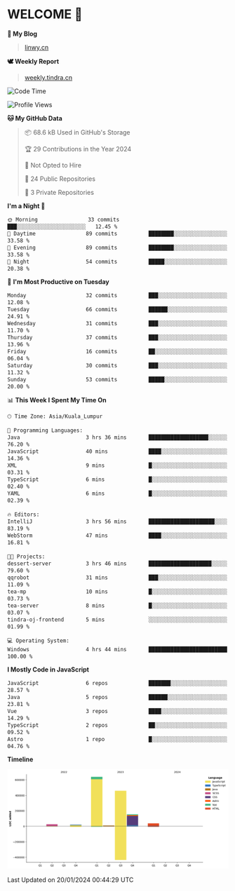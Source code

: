 # WELCOME 👋

**🐶 My Blog**
> [linwy.cn](linwy.cn)

**🕊️ Weekly Report**
> [weekly.tindra.cn](weekly.tindra.cn)
<!--START_SECTION:waka-->
![Code Time](http://img.shields.io/badge/Code%20Time-794%20hrs%2023%20mins-blue)

![Profile Views](http://img.shields.io/badge/Profile%20Views-0-blue)

**🐱 My GitHub Data** 

> 📦 68.6 kB Used in GitHub's Storage 
 > 
> 🏆 29 Contributions in the Year 2024
 > 
> 🚫 Not Opted to Hire
 > 
> 📜 24 Public Repositories 
 > 
> 🔑 3 Private Repositories 
 > 
**I'm a Night 🦉** 

```text
🌞 Morning                33 commits          ███░░░░░░░░░░░░░░░░░░░░░░   12.45 % 
🌆 Daytime                89 commits          ████████░░░░░░░░░░░░░░░░░   33.58 % 
🌃 Evening                89 commits          ████████░░░░░░░░░░░░░░░░░   33.58 % 
🌙 Night                  54 commits          █████░░░░░░░░░░░░░░░░░░░░   20.38 % 
```
📅 **I'm Most Productive on Tuesday** 

```text
Monday                   32 commits          ███░░░░░░░░░░░░░░░░░░░░░░   12.08 % 
Tuesday                  66 commits          ██████░░░░░░░░░░░░░░░░░░░   24.91 % 
Wednesday                31 commits          ███░░░░░░░░░░░░░░░░░░░░░░   11.70 % 
Thursday                 37 commits          ███░░░░░░░░░░░░░░░░░░░░░░   13.96 % 
Friday                   16 commits          ██░░░░░░░░░░░░░░░░░░░░░░░   06.04 % 
Saturday                 30 commits          ███░░░░░░░░░░░░░░░░░░░░░░   11.32 % 
Sunday                   53 commits          █████░░░░░░░░░░░░░░░░░░░░   20.00 % 
```


📊 **This Week I Spent My Time On** 

```text
🕑︎ Time Zone: Asia/Kuala_Lumpur

💬 Programming Languages: 
Java                     3 hrs 36 mins       ███████████████████░░░░░░   76.20 % 
JavaScript               40 mins             ████░░░░░░░░░░░░░░░░░░░░░   14.36 % 
XML                      9 mins              █░░░░░░░░░░░░░░░░░░░░░░░░   03.31 % 
TypeScript               6 mins              █░░░░░░░░░░░░░░░░░░░░░░░░   02.40 % 
YAML                     6 mins              █░░░░░░░░░░░░░░░░░░░░░░░░   02.39 % 

🔥 Editors: 
IntelliJ                 3 hrs 56 mins       █████████████████████░░░░   83.19 % 
WebStorm                 47 mins             ████░░░░░░░░░░░░░░░░░░░░░   16.81 % 

🐱‍💻 Projects: 
dessert-server           3 hrs 46 mins       ████████████████████░░░░░   79.60 % 
qqrobot                  31 mins             ███░░░░░░░░░░░░░░░░░░░░░░   11.09 % 
tea-mp                   10 mins             █░░░░░░░░░░░░░░░░░░░░░░░░   03.73 % 
tea-server               8 mins              █░░░░░░░░░░░░░░░░░░░░░░░░   03.07 % 
tindra-oj-frontend       5 mins              ░░░░░░░░░░░░░░░░░░░░░░░░░   01.99 % 

💻 Operating System: 
Windows                  4 hrs 44 mins       █████████████████████████   100.00 % 
```

**I Mostly Code in JavaScript** 

```text
JavaScript               6 repos             ███████░░░░░░░░░░░░░░░░░░   28.57 % 
Java                     5 repos             ██████░░░░░░░░░░░░░░░░░░░   23.81 % 
Vue                      3 repos             ████░░░░░░░░░░░░░░░░░░░░░   14.29 % 
TypeScript               2 repos             ██░░░░░░░░░░░░░░░░░░░░░░░   09.52 % 
Astro                    1 repo              █░░░░░░░░░░░░░░░░░░░░░░░░   04.76 % 
```



**Timeline**

![Lines of Code chart](https://raw.githubusercontent.com/rieraa/rieraa/main/assets/bar_graph.png)


 Last Updated on 20/01/2024 00:44:29 UTC
<!--END_SECTION:waka-->
